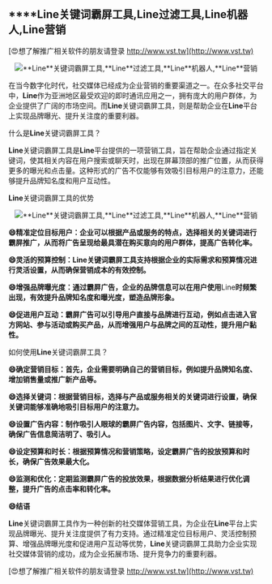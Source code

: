 ## ****Line**关键词霸屏工具,**Line**过滤工具,**Line**机器人,**Line**营销**

[😍想了解推广相关软件的朋友请登录 http://www.vst.tw](http://www.vst.tw)

 <center><img src="https://vst.tw/MP4/tuiguang/png/7.png" alt="**Line**关键词霸屏工具,**Line**过滤工具,**Line**机器人,**Line**营销"></center>

在当今数字化时代，社交媒体已经成为企业营销的重要渠道之一。在众多社交平台中，**Line**作为亚洲地区最受欢迎的即时通讯应用之一，拥有庞大的用户群体，为企业提供了广阔的市场空间。而**Line**关键词霸屏工具，则是帮助企业在**Line**平台上实现品牌曝光、提升关注度的重要利器。

什么是**Line**关键词霸屏工具？

**Line**关键词霸屏工具是**Line**平台提供的一项营销工具，旨在帮助企业通过指定关键词，使其相关内容在用户搜索或聊天时，出现在屏幕顶部的推广位置，从而获得更多的曝光和点击量。这种形式的广告不仅能够有效吸引目标用户的注意力，还能够提升品牌知名度和用户互动性。

**Line**关键词霸屏工具的优势

 <center><img src="https://vst.tw/MP4/tuiguang/png/5.png" alt="**Line**关键词霸屏工具,**Line**过滤工具,**Line**机器人,**Line**营销"></center>

**😄精准定位目标用户：企业可以根据产品或服务的特点，选择相关的关键词进行霸屏推广，从而将广告呈现给最具潜在购买意向的用户群体，提高广告转化率。**

**😄灵活的预算控制：**Line**关键词霸屏工具支持根据企业的实际需求和预算情况进行灵活设置，从而确保营销成本的有效控制。**

**😄增强品牌曝光度：通过霸屏广告，企业的品牌信息可以在用户使用**Line**时频繁出现，有效提升品牌知名度和曝光度，塑造品牌形象。**

**😄促进用户互动：霸屏广告可以引导用户直接与品牌进行互动，例如点击进入官方网站、参与活动或购买产品，从而增强用户与品牌之间的互动性，提升用户黏性。**

如何使用**Line**关键词霸屏工具？

**😄确定营销目标：首先，企业需要明确自己的营销目标，例如提升品牌知名度、增加销售量或推广新产品等。**

**😄选择关键词：根据营销目标，选择与产品或服务相关的关键词进行设置，确保关键词能够准确地吸引目标用户的注意力。**

**😄设置广告内容：制作吸引人眼球的霸屏广告内容，包括图片、文字、链接等，确保广告信息简洁明了、吸引人。**

**😄设定预算和时长：根据预算情况和营销策略，设定霸屏广告的投放预算和时长，确保广告效果最大化。**

**😄监测和优化：定期监测霸屏广告的投放效果，根据数据分析结果进行优化调整，提升广告的点击率和转化率。**

**😄结语**

**Line**关键词霸屏工具作为一种创新的社交媒体营销工具，为企业在**Line**平台上实现品牌曝光、提升关注度提供了有力支持。通过精准定位目标用户、灵活控制预算、增强品牌曝光度和促进用户互动等优势，**Line**关键词霸屏工具助力企业实现社交媒体营销的成功，成为企业拓展市场、提升竞争力的重要利器。

[😍想了解推广相关软件的朋友请登录 http://www.vst.tw](http://www.vst.tw)



